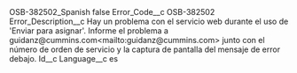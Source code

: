 <?xml version="1.0" encoding="UTF-8"?>
<CustomMetadata xmlns="http://soap.sforce.com/2006/04/metadata" xmlns:xsi="http://www.w3.org/2001/XMLSchema-instance" xmlns:xsd="http://www.w3.org/2001/XMLSchema">
    <label>OSB-382502_Spanish</label>
    <protected>false</protected>
    <values>
        <field>Error_Code__c</field>
        <value xsi:type="xsd:string">OSB-382502</value>
    </values>
    <values>
        <field>Error_Description__c</field>
        <value xsi:type="xsd:string">Hay un problema con el servicio web durante el uso de &apos;Enviar para asignar&apos;. Informe el problema a guidanz@cummins.com&lt;mailto:guidanz@cummins.com&gt;  junto con el número de orden de servicio y la captura de pantalla del mensaje de error debajo.</value>
    </values>
    <values>
        <field>Id__c</field>
        <value xsi:nil="true"/>
    </values>
    <values>
        <field>Language__c</field>
        <value xsi:type="xsd:string">es</value>
    </values>
</CustomMetadata>
